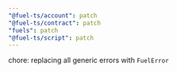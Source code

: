 ```yaml
---
"@fuel-ts/account": patch
"@fuel-ts/contract": patch
"fuels": patch
"@fuel-ts/script": patch
---
```


chore: replacing all generic errors with `FuelError`
